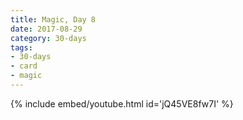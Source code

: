 ```yaml
---
title: Magic, Day 8
date: 2017-08-29
category: 30-days
tags:
- 30-days
- card
- magic
---
```


{% include embed/youtube.html id='jQ45VE8fw7I' %}
